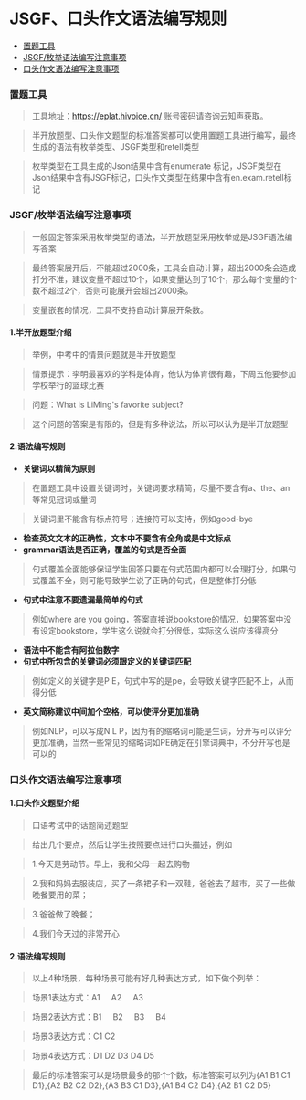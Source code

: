 # JSGF、口头作文语法编写规则

* [置题工具](#tool-introduce)
* [JSGF/枚举语法编写注意事项](#JSGF)
* [口头作文语法编写注意事项](#retell)


### <a name="tool-introduce"></a> 置题工具



> 工具地址：https://eplat.hivoice.cn/  账号密码请咨询云知声获取。

> 半开放题型、口头作文题型的标准答案都可以使用置题工具进行编写，最终生成的语法有枚举类型、JSGF类型和retell类型

> 枚举类型在工具生成的Json结果中含有enumerate 标记，JSGF类型在Json结果中含有JSGF标记，口头作文类型在结果中含有en.exam.retell标记

 
 
### <a name="JSGF"></a> JSGF/枚举语法编写注意事项

> 一般固定答案采用枚举类型的语法，半开放题型采用枚举或是JSGF语法编写答案

> 最终答案展开后，不能超过2000条，工具会自动计算，超出2000条会造成打分不准，建议变量不超过10个，如果变量达到了10个，那么每个变量的个数不超过2个，否则可能展开会超出2000条。

> 变量嵌套的情况，工具不支持自动计算展开条数。

#### 1.半开放题型介绍

> 举例，中考中的情景问题就是半开放题型

> 情景提示：李明最喜欢的学科是体育，他认为体育很有趣，下周五他要参加学校举行的篮球比赛

> 问题：What is LiMing's favorite subject?

> 这个问题的答案是有限的，但是有多种说法，所以可以认为是半开放题型


#### 2.语法编写规则

* **关键词以精简为原则**
> 在置题工具中设置关键词时，关键词要求精简，尽量不要含有a、the、an 等常见冠词或量词

> 关键词里不能含有标点符号；连接符可以支持，例如good-bye
* **检查英文文本的正确性，文本中不要含有全角或是中文标点**
* **grammar语法是否正确，覆盖的句式是否全面**
> 句式覆盖全面能够保证学生回答只要在句式范围内都可以合理打分，如果句式覆盖不全，则可能导致学生说了正确的句式，但是整体打分低
* **句式中注意不要遗漏最简单的句式**
> 例如where are you going，答案直接说bookstore的情况，如果答案中没有设定bookstore，学生这么说就会打分很低，实际这么说应该得高分
* **语法中不能含有阿拉伯数字**
* **句式中所包含的关键词必须跟定义的关键词匹配**
> 例如定义的关键字是P E，句式中写的是pe，会导致关键字匹配不上，从而得分低
* **英文简称建议中间加个空格，可以使评分更加准确**
> 例如NLP，可以写成N L P，因为有的缩略词可能是生词，分开写可以评分更加准确，当然一些常见的缩略词如PE确定在引擎词典中，不分开写也是可以的



### <a name="retell"></a> 口头作文语法编写注意事项


#### 1.口头作文题型介绍

> 口语考试中的话题简述题型

> 给出几个要点，然后让学生按照要点进行口头描述，例如

> 1.今天是劳动节。早上，我和父母一起去购物

> 2.我和妈妈去服装店，买了一条裙子和一双鞋，爸爸去了超市，买了一些做晚餐要用的菜；

> 3.爸爸做了晚餐；

> 4.我们今天过的非常开心

#### 2.语法编写规则

> 以上4种场景，每种场景可能有好几种表达方式，如下做个列举：

> 场景1表达方式：A1     A2     A3

> 场景2表达方式：B1     B2     B3     B4

> 场景3表达方式：C1     C2

> 场景4表达方式：D1     D2     D3     D4     D5

> 最后的标准答案可以是场景最多的那个个数，标准答案可以列为{A1 B1 C1 D1},{A2 B2 C2 D2},{A3 B3 C1 D3},{A1 B4 C2 D4},{A2 B1 C2 D5}

